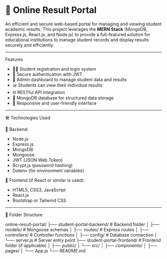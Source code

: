 # 📝 Online Result Portal

An efficient and secure web-based portal for managing and viewing student academic results. This project leverages the **MERN Stack** (MongoDB, Express.js, React.js, and Node.js) to provide a full-featured solution for educational institutions to manage student records and display results securely and efficiently.

---
 Features

- 👨‍🎓 Student registration and login system
- 🔐 Secure authentication with JWT
- 🧾 Admin dashboard to manage student data and results
- 📊 Students can view their individual results
- 🌐 RESTful API integration
- 📁 MongoDB database for structured data storage
- 🎨 Responsive and user-friendly interface

---

🛠️ Technologies Used

🔧 Backend:
- Node.js
- Express.js
- MongoDB
- Mongoose
- JWT (JSON Web Token)
- Bcrypt.js (password hashing)
- Dotenv (for environment variables)

🎨 Frontend (if React or similar is used):
- HTML5, CSS3, JavaScript
- React.js
- Bootstrap or Tailwind CSS

---

📁 Folder Structure

online-result-portal/
├── student-portal-backend/ # Backend folder
│ ├── models/ # Mongoose schemas
│ ├── routes/ # Express routes
│ ├── controllers/ # Controller functions
│ ├── config/ # Database connection
│ └── server.js # Server entry point
├── student-portal-frontend/ # Frontend folder (if applicable)
│ ├── public/
│ └── src/
│ ├── components/
│ ├── pages/
│ └── App.js
└── README.md

